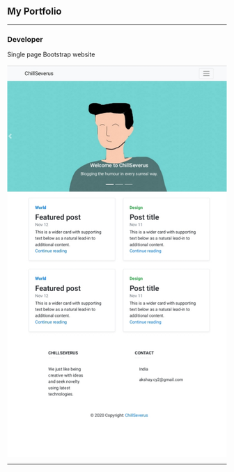 ## My Portfolio

---

### Developer

Single page Bootstrap website 
<br><br>
<img src="images/20201026_161907.jpg?raw=true"/>

---


